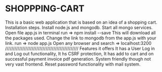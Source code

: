 # SHOPPPING-CART
This is a basic web application that is based on an idea of a shopping cart.
Installation steps.
Install node.js and mongodb.
Start all mongo services.
Open file app.js in terminal
run => npm install --save
This will download all the packages used.
Change the link to mongodb from the app.js with your link.
run => node app.js
Open any browser and search => localhost:3200
///////////////////////////////////////////////
Features it offers 
It has a User Log in and Log out functionality,
It hs CSRF protection,
It has add to cart and on successful payment invoice pdf generation.
System friendly though not very vast frontend.
Reset password functionality with mail system.
